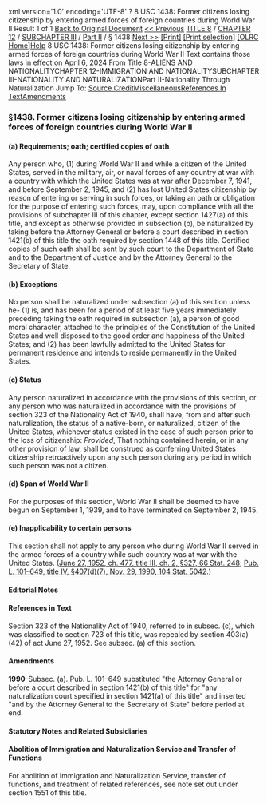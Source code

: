 xml version='1.0' encoding='UTF-8' ?
8 USC 1438: Former citizens losing citizenship by entering armed forces of foreign countries during World War II
 Result 1 of 1
[Back to Original Document](/view.xhtml;jsessionid=2F019B450D476F0C5594402C53648E9C)
[<< Previous](#)
 [TITLE 8](/view.xhtml;jsessionid=2F019B450D476F0C5594402C53648E9C?req=granuleid%3AUSC-prelim-title8&saved=%7CZ3JhbnVsZWlkOlVTQy1wcmVsaW0tdGl0bGU4LXNlY3Rpb24xNDM4%7C%7C%7C0%7Cfalse%7Cprelim&edition=prelim) / [CHAPTER 12](/view.xhtml;jsessionid=2F019B450D476F0C5594402C53648E9C?req=granuleid%3AUSC-prelim-title8-chapter12&saved=%7CZ3JhbnVsZWlkOlVTQy1wcmVsaW0tdGl0bGU4LXNlY3Rpb24xNDM4%7C%7C%7C0%7Cfalse%7Cprelim&edition=prelim) / [SUBCHAPTER III](/view.xhtml;jsessionid=2F019B450D476F0C5594402C53648E9C?req=granuleid%3AUSC-prelim-title8-chapter12-subchapter3&saved=%7CZ3JhbnVsZWlkOlVTQy1wcmVsaW0tdGl0bGU4LXNlY3Rpb24xNDM4%7C%7C%7C0%7Cfalse%7Cprelim&edition=prelim) / [Part II](/view.xhtml;jsessionid=2F019B450D476F0C5594402C53648E9C?req=granuleid%3AUSC-prelim-title8-chapter12-subchapter3-part2&saved=%7CZ3JhbnVsZWlkOlVTQy1wcmVsaW0tdGl0bGU4LXNlY3Rpb24xNDM4%7C%7C%7C0%7Cfalse%7Cprelim&edition=prelim) / § 1438
 [Next >>](#)
[[Print]](#)
 [[Print selection]](#)
[[OLRC Home]](/browse.xhtml;jsessionid=2F019B450D476F0C5594402C53648E9C)[Help](/navHelp.xhtml;jsessionid=2F019B450D476F0C5594402C53648E9C)
8 USC 1438: Former citizens losing citizenship by entering armed forces of foreign countries during World War II
Text contains those laws in effect on April 6, 2024
From Title 8-ALIENS AND NATIONALITYCHAPTER 12-IMMIGRATION AND NATIONALITYSUBCHAPTER III-NATIONALITY AND NATURALIZATIONPart II-Nationality Through Naturalization
Jump To: [Source Credit](#sourcecredit)[Miscellaneous](#miscellaneous-note)[References In Text](#referenceintext-note)[Amendments](#amendment-note)
### §1438. Former citizens losing citizenship by entering armed forces of foreign countries during World War II
#### (a) Requirements; oath; certified copies of oath
Any person who, (1) during World War II and while a citizen of the United States, served in the military, air, or naval forces of any country at war with a country with which the United States was at war after December 7, 1941, and before September 2, 1945, and (2) has lost United States citizenship by reason of entering or serving in such forces, or taking an oath or obligation for the purpose of entering such forces, may, upon compliance with all the provisions of subchapter III of this chapter, except section 1427(a) of this title, and except as otherwise provided in subsection (b), be naturalized by taking before the Attorney General or before a court described in section 1421(b) of this title the oath required by section 1448 of this title. Certified copies of such oath shall be sent by such court to the Department of State and to the Department of Justice and by the Attorney General to the Secretary of State.
#### (b) Exceptions
No person shall be naturalized under subsection (a) of this section unless he-
(1) is, and has been for a period of at least five years immediately preceding taking the oath required in subsection (a), a person of good moral character, attached to the principles of the Constitution of the United States and well disposed to the good order and happiness of the United States; and
(2) has been lawfully admitted to the United States for permanent residence and intends to reside permanently in the United States.
#### (c) Status
Any person naturalized in accordance with the provisions of this section, or any person who was naturalized in accordance with the provisions of section 323 of the Nationality Act of 1940, shall have, from and after such naturalization, the status of a native-born, or naturalized, citizen of the United States, whichever status existed in the case of such person prior to the loss of citizenship: *Provided*, That nothing contained herein, or in any other provision of law, shall be construed as conferring United States citizenship retroactively upon any such person during any period in which such person was not a citizen.
#### (d) Span of World War II
For the purposes of this section, World War II shall be deemed to have begun on September 1, 1939, and to have terminated on September 2, 1945.
#### (e) Inapplicability to certain persons
This section shall not apply to any person who during World War II served in the armed forces of a country while such country was at war with the United States.
([June 27, 1952, ch. 477, title III, ch. 2, §327, 66 Stat. 248](/statviewer.htm?volume=66&page=248); [Pub. L. 101–649, title IV, §407(d)(7), Nov. 29, 1990, 104 Stat. 5042](/statviewer.htm?volume=104&page=5042).)
#### **Editorial Notes**
#### References in Text
Section 323 of the Nationality Act of 1940, referred to in subsec. (c), which was classified to section 723 of this title, was repealed by section 403(a)(42) of act June 27, 1952. See subsec. (a) of this section.
#### Amendments
**1990**-Subsec. (a). Pub. L. 101–649 substituted "the Attorney General or before a court described in section 1421(b) of this title" for "any naturalization court specified in section 1421(a) of this title" and inserted "and by the Attorney General to the Secretary of State" before period at end.
#### **Statutory Notes and Related Subsidiaries**
#### Abolition of Immigration and Naturalization Service and Transfer of Functions
For abolition of Immigration and Naturalization Service, transfer of functions, and treatment of related references, see note set out under section 1551 of this title.
